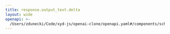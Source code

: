 ```yaml
---
title: response.output_text.delta
layout: wide
openapi: >-
  /Users/zdunecki/Code/xyd-js/openai-clone/openapi.yaml#/components/schemas/ResponseTextDeltaEvent
---
```


